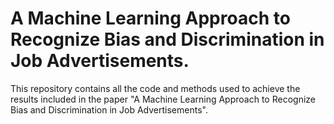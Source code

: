 # A Machine Learning Approach to Recognize Bias and Discrimination in Job Advertisements.

This repository contains all the code and methods used to achieve the results included in the paper "A Machine Learning Approach to Recognize Bias and Discrimination in Job Advertisements".
